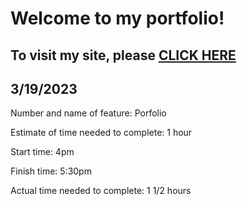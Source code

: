 # Welcome to my portfolio! 

## To visit my site, please [CLICK HERE](https://stephenml-portfolio.netlify.app/)


## 3/19/2023

Number and name of feature: Porfolio

Estimate of time needed to complete: 1 hour

Start time: 4pm

Finish time: 5:30pm

Actual time needed to complete: 1 1/2 hours

